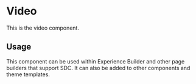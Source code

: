 
# Video

This is the video component.

## Usage

This component can be used within Experience Builder and other page builders
that support SDC. It can also be added to other components and theme templates.
